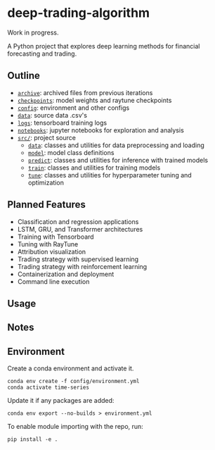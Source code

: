 # deep-trading-algorithm

Work in progress.

A Python project that explores deep learning methods for financial forecasting and trading.

## Outline

- [`archive`](https://github.com/harrisonfloam/deep-trading-algorithm/tree/main/archive): archived files from previous iterations
- [`checkpoints`](https://github.com/harrisonfloam/deep-trading-algorithm/tree/main/checkpoints): model weights and raytune checkpoints
- [`config`](https://github.com/harrisonfloam/deep-trading-algorithm/tree/main/config): environment and other configs
- [`data`](https://github.com/harrisonfloam/deep-trading-algorithm/tree/main/data): source data .csv's
- [`logs`](https://github.com/harrisonfloam/deep-trading-algorithm/tree/main/logs): tensorboard training logs
- [`notebooks`](https://github.com/harrisonfloam/deep-trading-algorithm/tree/main/notebooks): jupyter notebooks for exploration and analysis
- [`src/`](https://github.com/harrisonfloam/deep-trading-algorithm/tree/main/src): project source
  - [`data`](https://github.com/harrisonfloam/deep-trading-algorithm/tree/main/src/data): classes and utilities for data preprocessing and loading
  - [`model`](https://github.com/harrisonfloam/deep-trading-algorithm/tree/main/src/model): model class definitions
  - [`predict`](https://github.com/harrisonfloam/deep-trading-algorithm/tree/main/src/predict): classes and utilities for inference with trained models
  - [`train`](https://github.com/harrisonfloam/deep-trading-algorithm/tree/main/src/train): classes and utilities for training models
  - [`tune`](https://github.com/harrisonfloam/deep-trading-algorithm/tree/main/src/tune): classes and utilities for hyperparameter tuning and optimization


## Planned Features

- Classification and regression applications
- LSTM, GRU, and Transformer architectures
- Training with Tensorboard
- Tuning with RayTune
- Attribution visualization
- Trading strategy with supervised learning
- Trading strategy with reinforcement learning
- Containerization and deployment
- Command line execution

## Usage

## Notes

## Environment

Create a conda environment and activate it.
```
conda env create -f config/environment.yml
conda activate time-series
```

Update it if any packages are added:
```
conda env export --no-builds > environment.yml
```

To enable module importing with the repo, run:
```
pip install -e .
```
